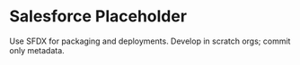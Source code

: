 # Salesforce Placeholder

Use SFDX for packaging and deployments. Develop in scratch orgs; commit only metadata.

